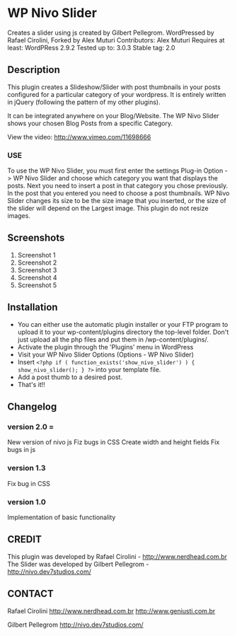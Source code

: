 # WP Nivo Slider
Creates a slider using js created by Gilbert Pellegrom. WordPressed by Rafael Cirolini, Forked by Alex Muturi
Contributors: Alex Muturi
Requires at least: WordPRess 2.9.2
Tested up to: 3.0.3
Stable tag: 2.0

## Description

This plugin creates a Slideshow/Slider with post thumbnails in your posts configured for a particular category of your wordpress. It is entirely written in jQuery (following the pattern of my other plugins).

It can be integrated anywhere on your Blog/Website. The WP Nivo Slider shows your chosen Blog Posts from a specific Category.

View the video: http://www.vimeo.com/11698666

### USE 

To use the WP Nivo Slider, you must first enter the settings Plug-in Option -> WP Nivo Slider and choose which category you want that displays the posts. Next you need to insert a post in that category you chose previously. In the post that you entered you need to choose a post thumbnails. WP Nivo Slider changes its size to be the size image that you inserted, or the size of the slider will depend on the Largest image. This plugin do not resize images.

## Screenshots

1. Screenshot 1
2. Screenshot 2
3. Screenshot 3
4. Screenshot 4
5. Screenshot 5

## Installation

* You can either use the automatic plugin installer or your FTP program to upload it to your wp-content/plugins directory the top-level folder. Don't just upload all the php files and put them in /wp-content/plugins/.
* Activate the plugin through the 'Plugins' menu in WordPress
* Visit your WP Nivo Slider Options (Options - WP Nivo Slider)
* Insert <code>&lt;?php if ( function_exists('show_nivo_slider') )  { show_nivo_slider(); } ?&gt;</code> into your template file.
* Add a post thumb to a desired post.
* That's it!!

## Changelog

### version 2.0 =
New version of nivo js
Fiz bugs in CSS
Create width and height fields
Fix bugs in js

### version 1.3
Fix bug in CSS

### version 1.0
Implementation of basic functionality

## CREDIT

This plugin was developed by Rafael Cirolini - http://www.nerdhead.com.br
The Slider was developed by Gilbert Pellegrom - http://nivo.dev7studios.com/

## CONTACT

Rafael Cirolini
http://www.nerdhead.com.br
http://www.geniusti.com.br

Gilbert Pellegrom
http://nivo.dev7studios.com/
